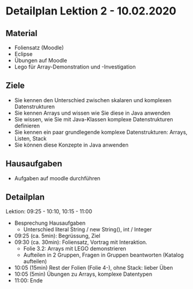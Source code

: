 Detailplan Lektion 2 - 10.02.2020
===========================================

Material
--------

* Foliensatz (Moodle)
* Eclipse
* Übungen auf Moodle
* Lego für Array-Demonstration und -Investigation

Ziele
-----

* Sie kennen den Unterschied zwischen skalaren und komplexen Datenstrukturen
* Sie kennen Arrays und wissen wie Sie diese in Java anwenden
* Sie wissen, wie Sie mit Java-Klassen komplexe Datenstrukturen definieren
* Sie kennen ein paar grundlegende komplexe Datenstrukturen: Arrays, Listen, Stack
* Sie können diese Konzepte in Java anwenden

Hausaufgaben
--------------

* Aufgaben auf moodle durchführen


Detailplan
----------

Lektion: 09:25 - 10:10, 10:15 - 11:00

* Besprechung Hausaufgaben
  * Unterschied literal String / new String(), int / Integer
* 09:25 (ca. 5min): Begrüssung, Ziel
* 09:30 (ca. 30min): Foliensatz, Vortrag mit Interaktion.
  * Folie 3.2: Arrays mit LEGO demonstrieren
  * Aufteilen in 2 Gruppen, Fragen in Gruppen beantworten (Katalog aufteilen)
* 10:05 (15min) Rest der Folien (Folie 4-), ohne Stack: lieber Üben
* 10:05 (5min)  Übungen zu Arrays, komplexe Datentypen
* 11:00: Ende
